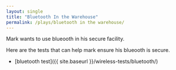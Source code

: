 ```yaml
---
layout: single
title: "Bluetooth In the Warehouse"
permalink: /plays/bluetooth in the warehouse/
---
```


Mark wants to use blueooth in his secure facility. 


Here are the tests that can help mark ensure his blueooth is secure. 

 - [bluetooth test]({{ site.baseurl }}/wireless-tests/bluetooth/) 